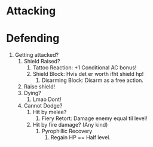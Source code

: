 # Attacking

# Defending
1. Getting attacked?
	1. Shield Raised?
		1. Tattoo Reaction: +1 Conditional AC bonus!
		2. Shield Block: Hvis det er worth ifht shield hp!
			1. Disarming Block: Disarm as a free action.
	2. Raise shield!
	3. Dying?
		1. Lmao Dont!
	4. Cannot Dodge?
		1. Hit by melee?
			1. Fiery Retort: Damage enemy equal til level!
		2. Hit by fire damage? (Any kind)
			1. Pyrophillic Recovery
				1. Regain HP == Half level.